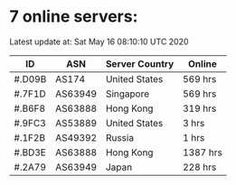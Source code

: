 # 7 online servers:

Latest update at: Sat May 16 08:10:10 UTC 2020

| ID | ASN | Server Country | Online |
| -- | --- | -------------- | ------ |
| #.D09B | AS174 | United States | 569 hrs |
| #.7F1D | AS63949 | Singapore | 569 hrs |
| #.B6F8 | AS63888 | Hong Kong | 319 hrs |
| #.9FC3 | AS53889 | United States | 3 hrs |
| #.1F2B | AS49392 | Russia | 1 hrs |
| #.BD3E | AS63888 | Hong Kong | 1387 hrs |
| #.2A79 | AS63949 | Japan | 228 hrs |

